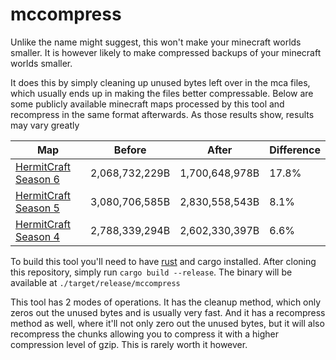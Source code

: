mccompress
==========

Unlike the name might suggest, this won't make your minecraft worlds smaller.
It is however likely to make compressed backups of your minecraft worlds smaller.

It does this by simply cleaning up unused bytes left over in the mca files, which usually ends up in making the files better compressable.
Below are some publicly available minecraft maps processed by this tool and recompress in the same format afterwards.
As those results show, results may vary greatly

| Map | Before | After | Difference
| - | - | - | - |
| [HermitCraft Season 6](http://download.hermitcraft.com/hermitcraft6.zip) | 2,068,732,229B | 1,700,648,978B | 17.8% |
| [HermitCraft Season 5](http://download.hermitcraft.com/hermitcraft5.zip) | 3,080,706,585B | 2,830,558,543B | 8.1% |
| [HermitCraft Season 4](http://download.hermitcraft.com/hermitcraft4_full.zip) | 2,788,339,294B | 2,602,330,397B | 6.6% |

To build this tool you'll need to have [rust](https://www.rust-lang.org/) and cargo installed.
After cloning this repository, simply run `cargo build --release`. The binary will be available at `./target/release/mccompress`

This tool has 2 modes of operations. It has the cleanup method, which only zeros out the unused bytes and is usually very fast.
And it has a recompress method as well, where it'll not only zero out the unused bytes, but it will also recompress the chunks
allowing you to compress it with a higher compression level of gzip. This is rarely worth it however.
